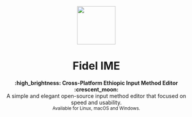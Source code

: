 <p align="center"><img src="https://github.com/lazyCoder-max/FidelIME/blob/master/FidelIME.Fidel/Assets/logo.ico" width="100" height="100"></p>
<h1 align="center">Fidel IME</h1>
<div align="center">
  <strong>:high_brightness: Cross-Platform Ethiopic Input Method Editor :crescent_moon:</strong><br>
  A simple and elegant open-source input method editor that focused on speed and usability.<br>
  <sub>Available for Linux, macOS and Windows.</sub>
</div>
<div align="center">
 
</div>
